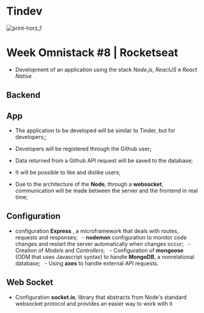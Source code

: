 # Tindev
![print-horz_1](https://user-images.githubusercontent.com/50254416/65558895-d0f89900-df0e-11e9-9971-e71d585cfe42.png)
# Week Omnistack #8 | Rocketseat
 - Development of an application using the stack *Node.js*, *ReactJS* e *React Native*

## Backend

## App
 - The application to be developed will be similar to Tinder, but for developers;;
 - Developers will be registered through the Github user;
 - Data returned from a Github API request will be saved to the database;
 - It will be possible to like and dislike users;

 - Due to the architecture of the **Node**, through a **websocket**, communication will be made between the server and the frontend in real time;

## Configuration
  - configuration **Express** , a microframework that deals with routes, requests and responses;
  - **nodemon** configuration to monitor code changes and restart the server automatically when changes occur;
  - Creation of *Models* and *Controllers*;
  - Configuration of **mongoose** (ODM that uses Javascript syntax) to handle **MongoDB**, a nonrelational database;
  - Using **axes** to handle external API requests.

## Web Socket
  - Configuration **socket.io**, library that abstracts from Node's standard websocket protocol and provides an easier way to work with it
